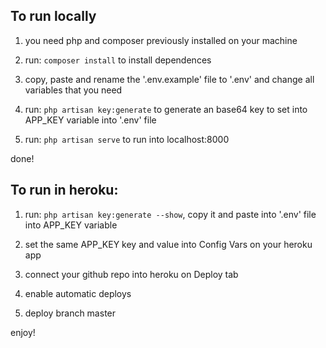 ## To run locally

1. you need php and composer previously installed on your machine

2. run: `composer install` to install dependences

3. copy, paste and rename the '.env.example' file to '.env' and change all variables that you need

4. run: `php artisan key:generate` to generate an base64 key to set into APP_KEY variable into '.env' file

5. run: `php artisan serve` to run into localhost:8000

done!

## To run in heroku:

1. run: `php artisan key:generate --show`, copy it and paste into '.env' file into APP_KEY variable

2. set the same APP_KEY key and value into Config Vars on your heroku app

3. connect your github repo into heroku on Deploy tab

4. enable automatic deploys

4. deploy branch master

enjoy!